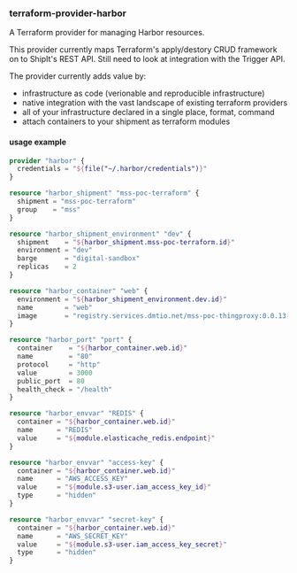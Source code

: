 ### terraform-provider-harbor

A Terraform provider for managing Harbor resources.

This provider currently maps Terraform's apply/destory CRUD framework on to ShipIt's REST API.  Still need to look at integration with the Trigger API.

The provider currently adds value by:

- infrastructure as code (verionable and reproducible infrastructure)
- native integration with the vast landscape of existing terraform providers
- all of your infrastructure declared in a single place, format, command
- attach containers to your shipment as terraform modules


#### usage example

```terraform
provider "harbor" {
  credentials = "${file("~/.harbor/credentials")}"
}

resource "harbor_shipment" "mss-poc-terraform" {
  shipment = "mss-poc-terraform"
  group    = "mss"
}

resource "harbor_shipment_environment" "dev" {
  shipment    = "${harbor_shipment.mss-poc-terraform.id}"
  environment = "dev"
  barge       = "digital-sandbox"
  replicas    = 2
}

resource "harbor_container" "web" {
  environment = "${harbor_shipment_environment.dev.id}"
  name        = "web"
  image       = "registry.services.dmtio.net/mss-poc-thingproxy:0.0.13-rc.42"
}

resource "harbor_port" "port" {
  container    = "${harbor_container.web.id}"
  name         = "80"
  protocol     = "http"
  value        = 3000
  public_port  = 80
  health_check = "/health"
}

resource "harbor_envvar" "REDIS" {
  container = "${harbor_container.web.id}"
  name      = "REDIS"
  value     = "${module.elasticache_redis.endpoint}"
}

resource "harbor_envvar" "access-key" {
  container = "${harbor_container.web.id}"
  name      = "AWS_ACCESS_KEY"
  value     = "${module.s3-user.iam_access_key_id}"
  type      = "hidden"
}

resource "harbor_envvar" "secret-key" {
  container = "${harbor_container.web.id}"
  name      = "AWS_SECRET_KEY"
  value     = "${module.s3-user.iam_access_key_secret}"
  type      = "hidden"
}

```
